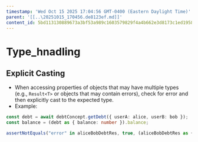 ```yaml
---
timestamp: 'Wed Oct 15 2025 17:04:56 GMT-0400 (Eastern Daylight Time)'
parent: '[[..\20251015_170456.de8123ef.md]]'
content_id: 5bd113130889673a3bf53a989c1603579829f4a4b662e3d8173c1ed195824b40
---
```


# Type\_hnadling

## Explicit Casting

* When accessing properties of objects that may have multiple types (e.g., `Result<T>` or objects that may contain errors), check for error and then explicitly cast to the expected type.
* Example:

```ts
const debt = await debtConcept.getDebt({ userA: alice, userB: bob });
const balance = (debt as { balance: number }).balance;
```

```ts
assertNotEquals("error" in aliceBobDebtRes, true, (aliceBobDebtRes as {error:string}).error);
```
